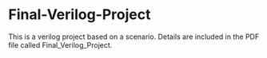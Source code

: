 # Final-Verilog-Project
This is a verilog project based on a scenario. Details are included in the PDF file called Final_Verilog_Project.
